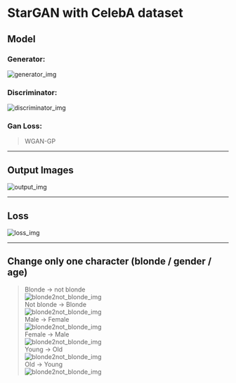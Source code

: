 StarGAN with CelebA dataset
=============

## Model
### Generator:  
![generator_img](./images/generator.png)  
  
### Discriminator:  
![discriminator_img](./images/discriminator.png)  

### Gan Loss:  
> WGAN-GP
  
------------------
## Output Images  
![output_img](./images/output_img.png)  

------------------
## Loss  
![loss_img](./images/loss_img.png)  

------------------
## Change only one character (blonde / gender / age)  
> Blonde → not blonde  
![blonde2not_blonde_img](./images/blonde2not_blonde.png)  
> Not blonde → Blonde  
![blonde2not_blonde_img](./images/not_blonde2blonde.png)  
> Male → Female  
![blonde2not_blonde_img](./images/male2female.png)  
> Female → Male  
![blonde2not_blonde_img](./images/female2male.png)  
> Young → Old  
![blonde2not_blonde_img](./images/young2old.png)  
> Old → Young  
![blonde2not_blonde_img](./images/old2young.png)  
